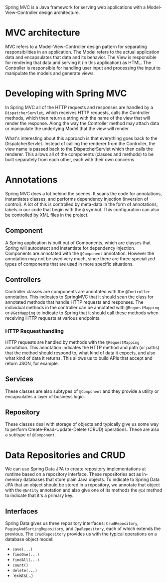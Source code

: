 Spring MVC is a Java framework for serving web applications with a Model-View-Controller design architecture.

# MVC architecture

MVC refers to a Model-View-Controller design pattern for separating responsibilities in an application. The Model refers to the actual application data and encapsulates that data and its behavior. The View is responsible for rendering that data and serving it (in this application) as HTML. The Controller is responsible for handling user input and processing the input to manipulate the models and generate views.

# Developing with Spring MVC

In Spring MVC all of the HTTP requests and responses are handled by a `DispatcherServlet`, which receives HTTP requests, calls the Controller methods, which then return a string with the name of the view that will render the response. Along the way the Controller method may attach data or manipulate the underlying Model that the view will render.

What's interesting about this approach is that everything goes back to the DispatcherServlet. Instead of calling the renderer from the Controller, the view name is passed back to the DispatcherServlet which then calls the renderer. This allows all of the components (classes and methods) to be built separately from each other, each with their own concerns.

# Annotations

Spring MVC does a lot behind the scenes. It scans the code for annotations, instantiates classes, and performs dependency injection (inversion of control). A lot of this is controlled by meta-data in the form of annotations, labels in our code that begin with the `@` symbol. This configuration can also be controlled by XML files in the project.

## Component

A Spring application is built out of Components, which are classes that Spring will autodetect and instantiate for dependency injection. Components are annotated with the `@Component` annotation. However the annotation may not be used very much, since there are three specialized types of components that are used in more specific situations.

## Controllers

Controller classes are components are annotated with the `@Controller` annotation. This indicates to SpringMVC that it should scan the class for annotated methods that handle HTTP requests and responses. The individual methods in the controller can be annotated with `@RequestMapping` or `@GetMapping` to indicate to Spring that it should call these methods when receiving HTTP requests at various endpoints.

### HTTP Request handling

HTTP requests are handled by methods with the `@RequestMapping` annotation. This annotation indicates the HTTP method and path (or paths) that the method should respond to, what kind of data it expects, and also what kind of data it returns. This allows us to build APIs that accept and return JSON, for example.

## Services

These classes are also subtypes of `@Component` and they provide a utility or encapsulates a layer of business logic.

## Repository

These classes deal with storage of objects and typically give us some way to perform Create-Read-Update-Delete (CRUD) operations.
These are also a subtype of `@Component`.

# Data Repositories and CRUD

We can use Spring Data JPA to create repository implementations at runtime based on a repository interface. These repositories act as in-memory databases that store plain Java objects. To indicate to Spring Data JPA that an object should be stored in a repository, we annotate that object with the `@Entity` annotation and also give one of its methods the `@Id` method to indicate that it's a primary key.

## Interfaces

Spring Data gives us three repository interfaces: `CrudRepository`, `PagingAndSortingRepository`, and `JpaRepository`, each of which extends the previous. The `CrudRepository` provides us with the typical operations on a database object model:

- `save(...)`
- `findOne(...)`
- `findAll(...)`
- `count()`
- `delete(...)`
- `exists(...)
